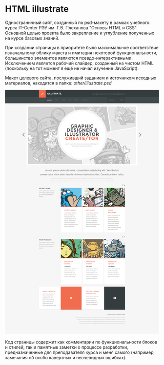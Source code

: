 # HTML illustrate

Одностраничный сайт, созданный по psd-макету в рамках учебного курса IT-Center РЭУ им. Г.В. Плеханова "Основы HTML и CSS". Основной целью проекта было закрепление и углубление полученных на курсе базовых знаний.

При создании страницы в приоритете было максимальное соответствие изначальному облику макета и имитация некоторой функциональности, большинство элементов являются псевдо-интерактивными. Исключением является рабочий слайдер, созданный на чистом HTML (поскольку на тот момент я ещё не начал изучение JavaScript).

Макет целевого сайта, послуживший заданием и источником исходных материалов, находится в папке: <i>other/illustrate.psd</i>

<img src="https://github.com/denis-bush/html-illustrate/blob/main/other/Honeyview_illustrate.png" height="800"/> 

Код страницы содержит как комментарии по функциональности блоков и стилей, так и памятные заметки о процессе разработки, предназначенные для преподавателя курса и меня самого (например, замечания об особо каверзных и неочевидных ошибках).
